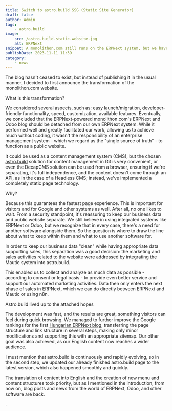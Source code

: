 ```yaml
---
title: Switch to astro.build SSG (Static Site Generator)
draft: false
author: Admin
tags:
    - astro.build
image:
    src: /astro-build-static-website.jpg
    alt: ERPNext
snippet: A monolithon.com still runs on the ERPNext system, but we have separated the public website and now use astro.build for it.
publishDate: 2023-11-11 11:39
category:
    - news
---
```


<p>The blog hasn't ceased to exist, but instead of publishing it in the usual manner, I decided to first announce the transformation of the monolithon.com website.</p>
<p>What is this transformation?</p>
<p>We considered several aspects, such as: easy launch/migration, developer-friendly functionality, speed, customization, available features. Eventually, we concluded that the ERPNext-powered monolithon.com's ERPNext and Odoo blog should be detached from our own ERPNext system. While it performed well and greatly facilitated our work, allowing us to achieve much without coding, it wasn't the responsibility of an enterprise management system - which we regard as the "single source of truth" - to function as a public website.</p>
<p>It could be used as a content management system (CMS), but the chosen <a href="https://www.monolithon.com/static-site-generator">astro.build</a> solution for content management in Git is very convenient, or even the DecapCMS solution can be used from a browser, ensuring if we're separating, it's full independence, and the content doesn't come through an API, as in the case of a Headless CMS; instead, we've implemented a completely static page technology.</p>
<p>Why?</p>
<p>Because this guarantees the fastest page experience. This is important for visitors and for Google and other systems as well. After all, no one likes to wait. From a security standpoint, it's reassuring to keep our business data and public website separate. We still believe in using integrated systems like ERPNext or Odoo, but we recognize that in every case, there's a need for another software alongside them. So the question is where to draw the line about what to keep within them and what to use another software for.</p>
<p>In order to keep our business data "clean" while having appropriate data supporting sales, this separation was a good decision: the marketing and sales activities related to the website were addressed by integrating the Mautic system into astro.build.</p>
<p>This enabled us to collect and analyze as much data as possible - according to consent or legal basis - to provide even better service and support our automated marketing activities. Data then only enters the next phase of sales in ERPNext, which we can do directly between ERPNext and Mautic or using n8n.</p>
<p>Astro.build lived up to the attached hopes</p>
<p>The development was fast, and the results are great, something visitors can feel during quick browsing. We managed to further improve the Google rankings for the first <a href="https://www.monolithon.com/blog">Hungarian ERPNext blog</a>, transferring the page structure and link structure in several steps, making only minor modifications and supporting this with an appropriate sitemap. Our other goal was also achieved, as our English content now reaches a wider audience.</p>
<p>I must mention that astro.build is continuously and rapidly evolving, so in the second step, we updated our already finished astro.build page to the latest version, which also happened smoothly and quickly.</p>
<p>The translation of content into English and the creation of new menu and content structures took priority, but as I mentioned in the introduction, from now on, blog posts and news from the world of ERPNext, Odoo, and other software are back.</p>


<p><span style="color: rgb(187, 187, 187);">. </span></p>
